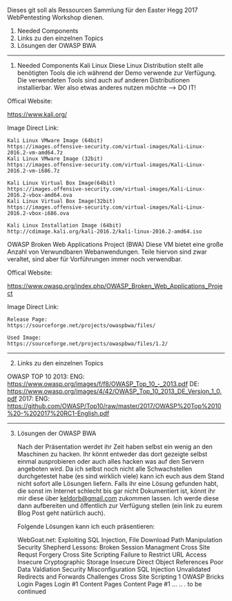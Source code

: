 Dieses git soll als Ressourcen Sammlung für den Easter Hegg 2017 WebPentesting Workshop dienen.

1. Needed Components
2. Links zu den einzelnen Topics
3. Lösungen der OWASP BWA

--------------------------------------
1. Needed Components
  Kali Linux
  Diese Linux Distribution stellt alle benötigten Tools die ich während der Demo verwende zur Verfügung.
  Die verwendeten Tools sind auch auf anderen Distributionen installierbar. Wer also etwas anderes nutzen möchte 
  --> DO IT!
  
  Offical Website:
  
  https://www.kali.org/
  
  Image Direct Link:
    
    Kali Linux VMware Image (64bit)
    https://images.offensive-security.com/virtual-images/Kali-Linux-2016.2-vm-amd64.7z
    Kali Linux VMware Image (32bit)
    https://images.offensive-security.com/virtual-images/Kali-Linux-2016.2-vm-i686.7z
    
    Kali Linux Virtual Box Image(64bit)
    https://images.offensive-security.com/virtual-images/Kali-Linux-2016.2-vbox-amd64.ova
    Kali Linux Virtual Box Image(32bit)
    https://images.offensive-security.com/virtual-images/Kali-Linux-2016.2-vbox-i686.ova
    
    Kali Linux Installation Image (64bit)
    http://cdimage.kali.org/kali-2016.2/kali-linux-2016.2-amd64.iso
    
  OWASP Broken Web Applications Project (BWA)
  Diese VM bietet eine große Anzahl von Verwundbaren Webanwendungen. Teile hiervon sind zwar veraltet, sind aber für Vorführungen 
  immer noch verwendbar.
  
  Offical Website:
  
  https://www.owasp.org/index.php/OWASP_Broken_Web_Applications_Project
  
  Image Direct Link:
    
    Release Page:
    https://sourceforge.net/projects/owaspbwa/files/
    
    Used Image:
    https://sourceforge.net/projects/owaspbwa/files/1.2/
 
--------------------------------------------------

2. Links zu den einzelnen Topics

  OWASP TOP 10
    2013: 
      ENG: https://www.owasp.org/images/f/f8/OWASP_Top_10_-_2013.pdf
      DE: https://www.owasp.org/images/4/42/OWASP_Top_10_2013_DE_Version_1_0.pdf
    2017:
      ENG: https://github.com/OWASP/Top10/raw/master/2017/OWASP%20Top%2010%20-%202017%20RC1-English.pdf
      
----------------------------------------------------

3. Lösungen der OWASP BWA

    Nach der Präsentation werdet ihr Zeit haben selbst ein wenig an den Maschinen zu hacken. Ihr könnt entweder das dort gezeigte 
    selbst einmal ausprobieren oder auch alles hacken was auf den Servern angeboten wird.
    Da ich selbst noch nicht alle Schwachstellen durchgetestet habe (es sind wirklich viele) kann ich euch aus dem Stand nicht sofort       alle Lösungen liefern. Falls ihr eine Lösung gefunden habt, die sonst im Internet schlecht bis gar nicht Dokumentiert ist, könnt ihr     mir diese über keldorb@gmail.com zukommen lassen. Ich werde diese dann aufbereiten und öffentlich zur Verfügung stellen (ein link zu     eurem Blog Post geht natürlich auch).
    
    Folgende Lösungen kann ich euch präsentieren:
    
      WebGoat.net: Exploiting SQL Injection, File Download Path Manipulation
      Security Shepherd
        Lessons:
          Broken Session Managment
          Cross Site Requst Forgery
         Cross Site Scripting
         Failure to Restrict URL Access
         Insecure Cryptographic Storage
         Insecure Direct Object References
         Poor Data Valdiation
         Security Misconfiguration
         SQL Injection
          Unvalidated Redirects and Forwards
        Challenges
          Cross Site Scripting 1
      OWASP Bricks
        Login Pages 
          Login #1
        Content Pages
          Content Page #1
     ...
     ..
     . to be continued
     
     
          
        
